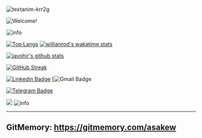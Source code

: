 ![textanim-krr2g](https://github.com/javohirquranboyev/Bagbang/assets/149518554/dc2596b7-1f8a-4330-8639-72f2069907f4)

<!-- Managing your profile README -->
<!-- https://docs.github.com/en/account-and-profile/setting-up-and-managing-your-github-profile/customizing-your-profile/managing-your-profile-readme -->

![Welcome!](3Io4KmzAY.gif)

<img src="https://github-profile-summary-cards.vercel.app/api/cards/profile-details?username=javohir&theme=github_dark" alt="info">

[![Top Langs](https://github-readme-stats.vercel.app/api/top-langs/?username=javoh.r&theme=github_dark&show_icons=true)](https://github.com/Javoh.r/) [![willianrod's wakatime stats](https://github-readme-stats.vercel.app/api/wakatime?username=javoh.r&theme=github_dark&layout=compact)](https://wakatime.com/@javohirquranboyev )

[![javohir's github stats](https://github-readme-stats.vercel.app/api?username=javoh.r&theme=github_dark&show_icons=true)](https://github.com/javohir/)
<!-- Readme Docs: https://github.com/anuraghazra/github-readme-stats -->

[![GitHub Streak](https://github-readme-streak-stats.herokuapp.com?user=javohir&theme=tokyonight_duo&hide_border=true)](https://git.io/streak-stats)
<!-- https://github.com/denvercoder1/github-readme-streak-stats -->

[![Linkedin Badge](https://img.shields.io/badge/-Linkedin-blue?style=flat-square&logo=Linkedin&logoColor=white&link=https://www.linkedin.com/mwlite/in/)](https://www.linkedin.com/mwlite/in-)
[![Gmail Badge](https://img.shields.io/badge/-Gmail-c14438?style=flat-square&logo=Gmail&logoColor=white&link=mailto:javohir7066@gmail.com)

[![Telegram Badge](https://img.shields.io/badge/-Telegram-blue?style=flat-square&logo=Telegram&logoColor=white&link=https://t.me/limonbot)](https://t.me/Javohr7)

<img src="https://activity-graph.herokuapp.com/graph?username=javohir&theme=xcode" />
<!-- <img src="https://raw.githubusercontent.com/muhiqsimui/muhiqsimui/output/github-contribution-grid-snake.svg"we> -->

<img src="https://github-profile-trophy.vercel.app/?username=javohir&margin-w=5&theme=radical" alt="info" />

------------
GitMemory: https://gitmemory.com/asakew
------------
